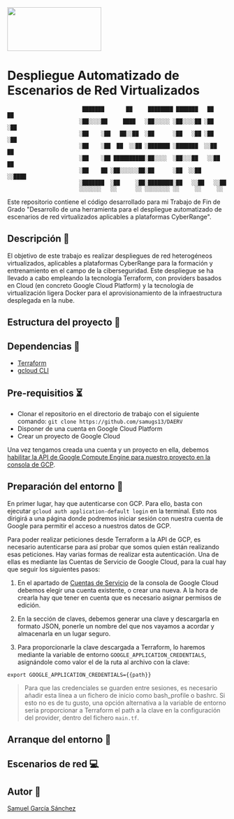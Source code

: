 <img src="https://user-images.githubusercontent.com/78796980/168422761-4be1d1b5-c065-4f44-86d7-44d346971897.png" width="215" height="100">


# Despliegue Automatizado de Escenarios de Red Virtualizados


                            ███████       ██     ████████ ███████   ██      ██
                           ░██░░░░██     ████   ░██░░░░░ ░██░░░░██ ░██     ░██
                           ░██    ░██   ██░░██  ░██      ░██   ░██ ░██     ░██
                           ░██    ░██  ██  ░░██ ░███████ ░███████  ░░██    ██
                           ░██    ░██ ██████████░██░░░░  ░██░░░██   ░░██  ██
                           ░██    ██ ░██░░░░░░██░██      ░██  ░░██   ░░████
                           ░███████  ░██     ░██░████████░██   ░░██   ░░██
                           ░░░░░░░   ░░      ░░ ░░░░░░░░ ░░     ░░     ░░


Este repositorio contiene el código desarrollado para mi Trabajo de Fin de Grado "Desarrollo de una herramienta para el despliegue automatizado de escenarios de red virtualizados aplicables a plataformas CyberRange".

## Descripción :page_facing_up:
El objetivo de este trabajo es realizar despliegues de red heterogéneos virtualizados, aplicables a plataformas CyberRange para la formación y entrenamiento en el campo de la ciberseguridad. Este despliegue se ha llevado a cabo empleando la tecnología Terraform, con providers basados en Cloud (en concreto Google Cloud Platform) y la tecnología de virtualización ligera Docker para el aprovisionamiento de la infraestructura desplegada en la nube.

## Estructura del proyecto :open_file_folder:

## Dependencias :bookmark:
  - [Terraform](https://www.terraform.io/downloads)
  - [gcloud CLI](https://cloud.google.com/sdk/docs/install)

## Pre-requisitios :hourglass_flowing_sand:
  - Clonar el repositorio en el directorio de trabajo con el siguiente comando: `git clone https://github.com/samugs13/DAERV`
  - Disponer de una cuenta en Google Cloud Platform
  - Crear un proyecto de Google Cloud

Una vez tengamos creada una cuenta y un proyecto en ella, debemos [habilitar la API de Google Compute Engine para nuestro proyecto en la consola de GCP](https://console.developers.google.com/apis/library/compute.googleapis.com).

## Preparación del entorno :wrench:
En primer lugar, hay que autenticarse con GCP. Para ello, basta con ejecutar `gcloud auth application-default login` en la terminal. Esto nos dirigirá a una página donde podremos iniciar sesión con nuestra cuenta de Google para permitir el acceso a nuestros datos de GCP.

Para poder realizar peticiones desde Terraform a la API de GCP, es necesario autenticarse para así probar que somos quien están realizando esas peticiones. Hay varias formas de realizar esta autenticación. Una de ellas es mediante las Cuentas de Servicio de Google Cloud, para la cual hay que seguir los siguientes pasos:

1. En el apartado de [Cuentas de Servicio](https://console.cloud.google.com/iam-admin/serviceaccounts) de la consola de Google Cloud debemos elegir una cuenta existente, o crear una nueva. A la hora de crearla hay que tener en cuenta que es necesario asignar permisos de edición.

2. En la sección de claves, debemos generar una clave y descargarla en formato JSON, ponerle un nombre del que nos vayamos a acordar y almacenarla en un lugar seguro. 

3. Para proporcionarle la clave descargada a Terraform, lo haremos mediante la variable de entorno `GOOGLE_APPLICATION_CREDENTIALS`, asignándole como valor el de la ruta al archivo con la clave:
```
export GOOGLE_APPLICATION_CREDENTIALS={{path}}
```
> Para que las credenciales se guarden entre sesiones, es necesario añadir esta línea a un fichero de inicio como bash_profile o bashrc. Si esto no es de tu gusto, una opción alternativa a la variable de entorno sería proporcionar a Terraform el path a la clave en la configuración del provider, dentro del fichero `main.tf`.

## Arranque del entorno :rocket:
## Escenarios de red :computer:
## Autor :art:
[Samuel García Sánchez](https://github.com/samugs13)





